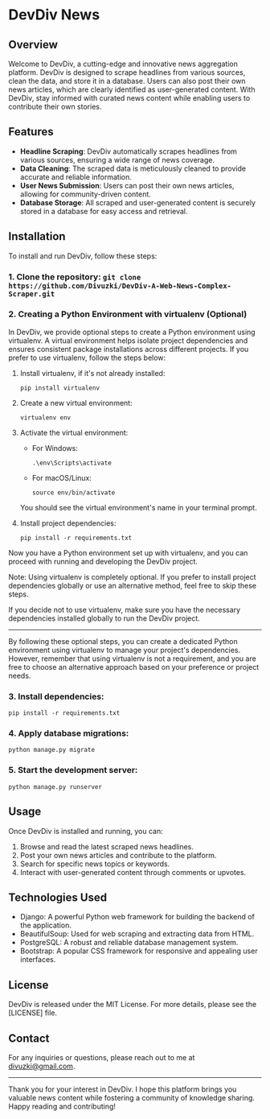 # DevDiv News

## Overview

Welcome to DevDiv, a cutting-edge and innovative news aggregation platform. DevDiv is designed to scrape headlines from various sources, clean the data, and store it in a database. Users can also post their own news articles, which are clearly identified as user-generated content. With DevDiv, stay informed with curated news content while enabling users to contribute their own stories.

## Features

- **Headline Scraping**: DevDiv automatically scrapes headlines from various sources, ensuring a wide range of news coverage.
- **Data Cleaning**: The scraped data is meticulously cleaned to provide accurate and reliable information.
- **User News Submission**: Users can post their own news articles, allowing for community-driven content.
- **Database Storage**: All scraped and user-generated content is securely stored in a database for easy access and retrieval.

## Installation

To install and run DevDiv, follow these steps:
### 1. Clone the repository: `git clone https://github.com/Divuzki/DevDiv-A-Web-News-Complex-Scraper.git`

### 2. Creating a Python Environment with virtualenv (Optional)

In DevDiv, we provide optional steps to create a Python environment using virtualenv. A virtual environment helps isolate project dependencies and ensures consistent package installations across different projects. If you prefer to use virtualenv, follow the steps below:

1. Install virtualenv, if it's not already installed:
   ```
   pip install virtualenv
   ```

2. Create a new virtual environment:
   ```
   virtualenv env
   ```

3. Activate the virtual environment:
   - For Windows:
     ```
     .\env\Scripts\activate
     ```
   - For macOS/Linux:
     ```
     source env/bin/activate
     ```

   You should see the virtual environment's name in your terminal prompt.

4. Install project dependencies:
   ```
   pip install -r requirements.txt
   ```

Now you have a Python environment set up with virtualenv, and you can proceed with running and developing the DevDiv project.

Note: Using virtualenv is completely optional. If you prefer to install project dependencies globally or use an alternative method, feel free to skip these steps.

If you decide not to use virtualenv, make sure you have the necessary dependencies installed globally to run the DevDiv project.

---

By following these optional steps, you can create a dedicated Python environment using virtualenv to manage your project's dependencies. However, remember that using virtualenv is not a requirement, and you are free to choose an alternative approach based on your preference or project needs.

### 3. Install dependencies: 
```
pip install -r requirements.txt
```
### 4. Apply database migrations: 
```
python manage.py migrate
```
### 5. Start the development server: 
```
python manage.py runserver
```

## Usage

Once DevDiv is installed and running, you can:

1. Browse and read the latest scraped news headlines.
2. Post your own news articles and contribute to the platform.
3. Search for specific news topics or keywords.
4. Interact with user-generated content through comments or upvotes.

## Technologies Used

- Django: A powerful Python web framework for building the backend of the application.
- BeautifulSoup: Used for web scraping and extracting data from HTML.
- PostgreSQL: A robust and reliable database management system.
- Bootstrap: A popular CSS framework for responsive and appealing user interfaces.

## License

DevDiv is released under the MIT License. For more details, please see the [LICENSE] file.

## Contact

For any inquiries or questions, please reach out to me at divuzki@gmail.com.

---

Thank you for your interest in DevDiv. I hope this platform brings you valuable news content while fostering a community of knowledge sharing. Happy reading and contributing!
